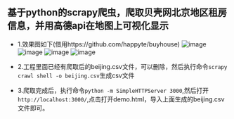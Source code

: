 
## 基于python的scrapy爬虫，爬取贝壳网北京地区租房信息，并用高德api在地图上可视化显示

- 1.效果图如下(借用https://github.com/happyte/buyhouse)
![image](https://github.com/happyte/buyhouse/blob/master/1.png)
![image](https://github.com/happyte/buyhouse/blob/master/2.png)
![image](https://github.com/happyte/buyhouse/blob/master/3.png)
![image](https://github.com/happyte/buyhouse/blob/master/4.png)


- 2.工程里面已经有爬取后的beijing.csv文件，可以删除，然后执行命令`scrapy crawl shell -o beijing.csv`生成csv文件

- 3.爬取完成后，执行命令`python -m SimpleHTTPServer 3000`,然后打开`http://localhost:3000/`,点击打开demo.html，导入上面生成的beijing.csv文件即可。

